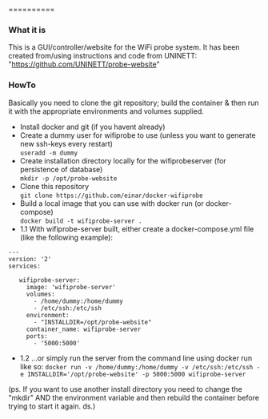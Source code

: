 ==========

### What it is

This is a GUI/controller/website for the WiFi probe system. It has been created from/using
instructions and code from UNINETT: "https://github.com/UNINETT/probe-website"

### HowTo 

Basically you need to clone the git repository; build the container & then run it with the
appropriate environments and volumes supplied.

* Install docker and git (if you havent already)  
* Create a dummy user for wifiprobe to use (unless you want to generate new ssh-keys every restart)  
``` useradd -m dummy ```
* Create installation directory locally for the wifiprobeserver (for persistence of database)  
``` mkdir -p /opt/probe-website ```
* Clone this repository  
``` git clone https://github.com/einar/docker-wifiprobe ```  
* Build a local image that you can use with docker run (or docker-compose)  
``` docker build -t wifiprobe-server . ```  
* 1.1 With wifiprobe-server built, either create a docker-compose.yml file (like the following example):  
~~~~
---
version: '2'
services:

   wifiprobe-server:
     image: 'wifiprobe-server'
     volumes:
       - /home/dummy:/home/dummy
       - /etc/ssh:/etc/ssh
     environment:
       - "INSTALLDIR=/opt/probe-website"
     container_name: wifiprobe-server 
     ports:
       - '5000:5000'

~~~~
* 1.2 ...or simply run the server from the command line using docker run like so: 
``` docker run -v /home/dummy:/home/dummy -v /etc/ssh:/etc/ssh -e INSTALLDIR='/opt/probe-website' -p 5000:5000 wifiprobe-server  ```

(ps. If you want to use another install directory you need to change the "mkdir" AND the environment variable
and then rebuild the container before trying to start it again. ds.)
